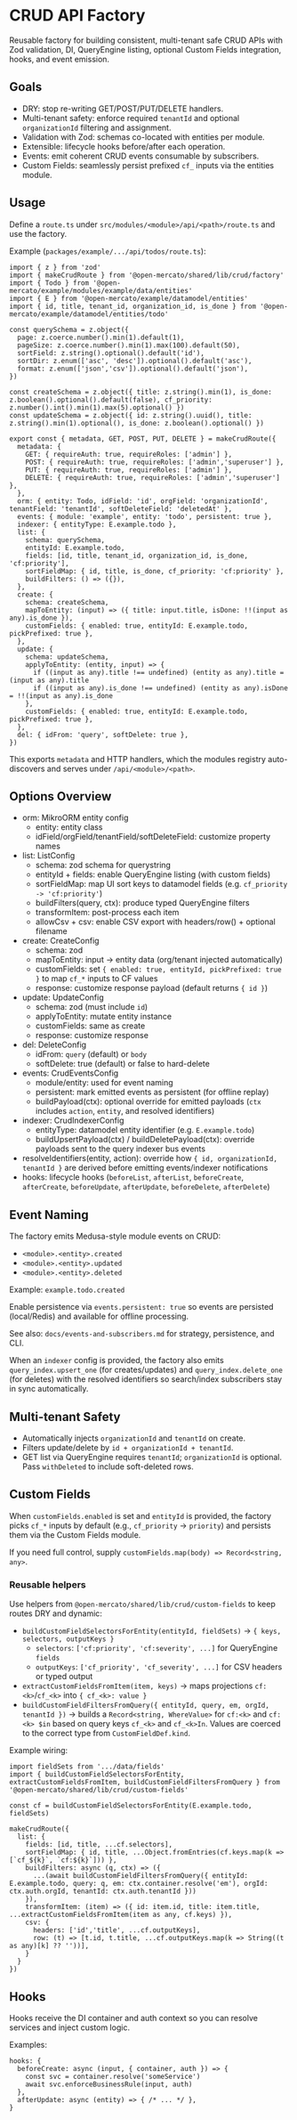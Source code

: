 # CRUD API Factory

Reusable factory for building consistent, multi-tenant safe CRUD APIs with Zod validation, DI, QueryEngine listing, optional Custom Fields integration, hooks, and event emission.

## Goals

- DRY: stop re-writing GET/POST/PUT/DELETE handlers.
- Multi-tenant safety: enforce required `tenantId` and optional `organizationId` filtering and assignment.
- Validation with Zod: schemas co-located with entities per module.
- Extensible: lifecycle hooks before/after each operation.
- Events: emit coherent CRUD events consumable by subscribers.
- Custom Fields: seamlessly persist prefixed `cf_` inputs via the entities module.

## Usage

Define a `route.ts` under `src/modules/<module>/api/<path>/route.ts` and use the factory.

Example (`packages/example/.../api/todos/route.ts`):

```
import { z } from 'zod'
import { makeCrudRoute } from '@open-mercato/shared/lib/crud/factory'
import { Todo } from '@open-mercato/example/modules/example/data/entities'
import { E } from '@open-mercato/example/datamodel/entities'
import { id, title, tenant_id, organization_id, is_done } from '@open-mercato/example/datamodel/entities/todo'

const querySchema = z.object({
  page: z.coerce.number().min(1).default(1),
  pageSize: z.coerce.number().min(1).max(100).default(50),
  sortField: z.string().optional().default('id'),
  sortDir: z.enum(['asc', 'desc']).optional().default('asc'),
  format: z.enum(['json','csv']).optional().default('json'),
})

const createSchema = z.object({ title: z.string().min(1), is_done: z.boolean().optional().default(false), cf_priority: z.number().int().min(1).max(5).optional() })
const updateSchema = z.object({ id: z.string().uuid(), title: z.string().min(1).optional(), is_done: z.boolean().optional() })

export const { metadata, GET, POST, PUT, DELETE } = makeCrudRoute({
  metadata: {
    GET: { requireAuth: true, requireRoles: ['admin'] },
    POST: { requireAuth: true, requireRoles: ['admin','superuser'] },
    PUT: { requireAuth: true, requireRoles: ['admin'] },
    DELETE: { requireAuth: true, requireRoles: ['admin','superuser'] },
  },
  orm: { entity: Todo, idField: 'id', orgField: 'organizationId', tenantField: 'tenantId', softDeleteField: 'deletedAt' },
  events: { module: 'example', entity: 'todo', persistent: true },
  indexer: { entityType: E.example.todo },
  list: {
    schema: querySchema,
    entityId: E.example.todo,
    fields: [id, title, tenant_id, organization_id, is_done, 'cf:priority'],
    sortFieldMap: { id, title, is_done, cf_priority: 'cf:priority' },
    buildFilters: () => ({}),
  },
  create: {
    schema: createSchema,
    mapToEntity: (input) => ({ title: input.title, isDone: !!(input as any).is_done }),
    customFields: { enabled: true, entityId: E.example.todo, pickPrefixed: true },
  },
  update: {
    schema: updateSchema,
    applyToEntity: (entity, input) => {
      if ((input as any).title !== undefined) (entity as any).title = (input as any).title
      if ((input as any).is_done !== undefined) (entity as any).isDone = !!(input as any).is_done
    },
    customFields: { enabled: true, entityId: E.example.todo, pickPrefixed: true },
  },
  del: { idFrom: 'query', softDelete: true },
})
```

This exports `metadata` and HTTP handlers, which the modules registry auto-discovers and serves under `/api/<module>/<path>`.

## Options Overview

- orm: MikroORM entity config
  - entity: entity class
  - idField/orgField/tenantField/softDeleteField: customize property names
- list: ListConfig
  - schema: zod schema for querystring
  - entityId + fields: enable QueryEngine listing (with custom fields)
  - sortFieldMap: map UI sort keys to datamodel fields (e.g. `cf_priority -> 'cf:priority'`)
  - buildFilters(query, ctx): produce typed QueryEngine filters
  - transformItem: post-process each item
  - allowCsv + csv: enable CSV export with headers/row() + optional filename
- create: CreateConfig
  - schema: zod
  - mapToEntity: input -> entity data (org/tenant injected automatically)
  - customFields: set `{ enabled: true, entityId, pickPrefixed: true }` to map `cf_*` inputs to CF values
  - response: customize response payload (default returns `{ id }`)
- update: UpdateConfig
  - schema: zod (must include `id`)
  - applyToEntity: mutate entity instance
  - customFields: same as create
  - response: customize response
- del: DeleteConfig
  - idFrom: `query` (default) or `body`
  - softDelete: true (default) or false to hard-delete
- events: CrudEventsConfig
  - module/entity: used for event naming
  - persistent: mark emitted events as persistent (for offline replay)
  - buildPayload(ctx): optional override for emitted payloads (`ctx` includes `action`, `entity`, and resolved identifiers)
- indexer: CrudIndexerConfig
  - entityType: datamodel entity identifier (e.g. `E.example.todo`)
  - buildUpsertPayload(ctx) / buildDeletePayload(ctx): override payloads sent to the query indexer bus events
- resolveIdentifiers(entity, action): override how `{ id, organizationId, tenantId }` are derived before emitting events/indexer notifications
- hooks: lifecycle hooks (`beforeList`, `afterList`, `beforeCreate`, `afterCreate`, `beforeUpdate`, `afterUpdate`, `beforeDelete`, `afterDelete`)

## Event Naming

The factory emits Medusa-style module events on CRUD:

- `<module>.<entity>.created`
- `<module>.<entity>.updated`
- `<module>.<entity>.deleted`

Example: `example.todo.created`

Enable persistence via `events.persistent: true` so events are persisted (local/Redis) and available for offline processing.

See also: `docs/events-and-subscribers.md` for strategy, persistence, and CLI.

When an `indexer` config is provided, the factory also emits `query_index.upsert_one` (for creates/updates) and `query_index.delete_one` (for deletes) with the resolved identifiers so search/index subscribers stay in sync automatically.

## Multi-tenant Safety

- Automatically injects `organizationId` and `tenantId` on create.
- Filters update/delete by `id + organizationId + tenantId`.
- GET list via QueryEngine requires `tenantId`; `organizationId` is optional. Pass `withDeleted` to include soft-deleted rows.

## Custom Fields

When `customFields.enabled` is set and `entityId` is provided, the factory picks `cf_*` inputs by default (e.g., `cf_priority` -> `priority`) and persists them via the Custom Fields module.

If you need full control, supply `customFields.map(body) => Record<string, any>`.

### Reusable helpers

Use helpers from `@open-mercato/shared/lib/crud/custom-fields` to keep routes DRY and dynamic:

- `buildCustomFieldSelectorsForEntity(entityId, fieldSets)` → `{ keys, selectors, outputKeys }`
  - `selectors`: `['cf:priority', 'cf:severity', ...]` for QueryEngine `fields`
  - `outputKeys`: `['cf_priority', 'cf_severity', ...]` for CSV headers or typed output
- `extractCustomFieldsFromItem(item, keys)` → maps projections `cf:<k>`/`cf_<k>` into `{ cf_<k>: value }`
- `buildCustomFieldFiltersFromQuery({ entityId, query, em, orgId, tenantId })` → builds a `Record<string, WhereValue>` for `cf:<k>` and `cf:<k> $in` based on query keys `cf_<k>` and `cf_<k>In`. Values are coerced to the correct type from `CustomFieldDef.kind`.

Example wiring:

```
import fieldSets from '.../data/fields'
import { buildCustomFieldSelectorsForEntity, extractCustomFieldsFromItem, buildCustomFieldFiltersFromQuery } from '@open-mercato/shared/lib/crud/custom-fields'

const cf = buildCustomFieldSelectorsForEntity(E.example.todo, fieldSets)

makeCrudRoute({
  list: {
    fields: [id, title, ...cf.selectors],
    sortFieldMap: { id, title, ...Object.fromEntries(cf.keys.map(k => [`cf_${k}`, `cf:${k}`])) },
    buildFilters: async (q, ctx) => ({
      ...(await buildCustomFieldFiltersFromQuery({ entityId: E.example.todo, query: q, em: ctx.container.resolve('em'), orgId: ctx.auth.orgId, tenantId: ctx.auth.tenantId }))
    }),
    transformItem: (item) => ({ id: item.id, title: item.title, ...extractCustomFieldsFromItem(item as any, cf.keys) }),
    csv: {
      headers: ['id','title', ...cf.outputKeys],
      row: (t) => [t.id, t.title, ...cf.outputKeys.map(k => String((t as any)[k] ?? ''))],
    }
  }
})
```

## Hooks

Hooks receive the DI container and auth context so you can resolve services and inject custom logic.

Examples:

```
hooks: {
  beforeCreate: async (input, { container, auth }) => {
    const svc = container.resolve('someService')
    await svc.enforceBusinessRule(input, auth)
  },
  afterUpdate: async (entity) => { /* ... */ },
}
```
